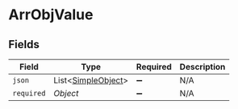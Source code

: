 # ArrObjValue


## Fields

| Field                                                     | Type                                                      | Required                                                  | Description                                               |
| --------------------------------------------------------- | --------------------------------------------------------- | --------------------------------------------------------- | --------------------------------------------------------- |
| `json`                                                    | List<[SimpleObject](../../models/shared/SimpleObject.md)> | :heavy_minus_sign:                                        | N/A                                                       |
| `required`                                                | *Object*                                                  | :heavy_minus_sign:                                        | N/A                                                       |